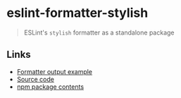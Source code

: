 # eslint-formatter-stylish

> ESLint's `stylish` formatter as a standalone package

## Links

- [Formatter output example](examples)
- [Source code](https://github.com/fregante/eslint-formatters/tree/main/packages/eslint-formatter-stylish)
- [npm package contents](https://www.unpkg.com/browse/eslint-formatter-stylish/)
